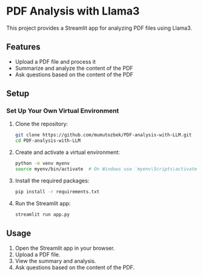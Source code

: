 # PDF Analysis with Llama3

This project provides a Streamlit app for analyzing PDF files using Llama3.

## Features

- Upload a PDF file and process it
- Summarize and analyze the content of the PDF
- Ask questions based on the content of the PDF

## Setup

### Set Up Your Own Virtual Environment

1. Clone the repository:
    ```bash
    git clone https://github.com/mumutozbek/PDF-analysis-with-LLM.git
    cd PDF-analysis-with-LLM
    ```

2. Create and activate a virtual environment:
    ```bash
    python -m venv myenv
    source myenv/bin/activate  # On Windows use `myenv\Scripts\activate`
    ```

3. Install the required packages:
    ```bash
    pip install -r requirements.txt
    ```

4. Run the Streamlit app:
    ```bash
    streamlit run app.py
    ```


## Usage

1. Open the Streamlit app in your browser.
2. Upload a PDF file.
3. View the summary and analysis.
4. Ask questions based on the content of the PDF.
